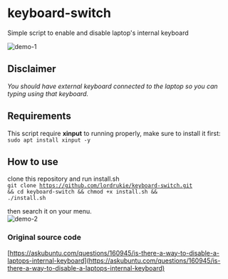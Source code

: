 # keyboard-switch
Simple script to enable and disable laptop's internal keyboard  

![demo-1](https://user-images.githubusercontent.com/63897143/129645800-e3047d82-a804-44ce-b2a8-c717c17fd24c.png)  

## Disclaimer
*You should have external keyboard connected to the laptop so you can typing using that keyboard.*

## Requirements
This script require **xinput** to running properly, make sure to install it first:  
<code>sudo apt install xinput -y</code>

## How to use
clone this repository and run install.sh  
<code>git clone https://github.com/lordrukie/keyboard-switch.git && cd keyboard-switch && chmod +x install.sh && ./install.sh</code>  

then search it on your menu.  
![demo-2](https://user-images.githubusercontent.com/63897143/129649558-58124764-9c49-434e-aa12-f449b152bff0.png)  


### Original source code
[https://askubuntu.com/questions/160945/is-there-a-way-to-disable-a-laptops-internal-keyboard](https://askubuntu.com/questions/160945/is-there-a-way-to-disable-a-laptops-internal-keyboard)
